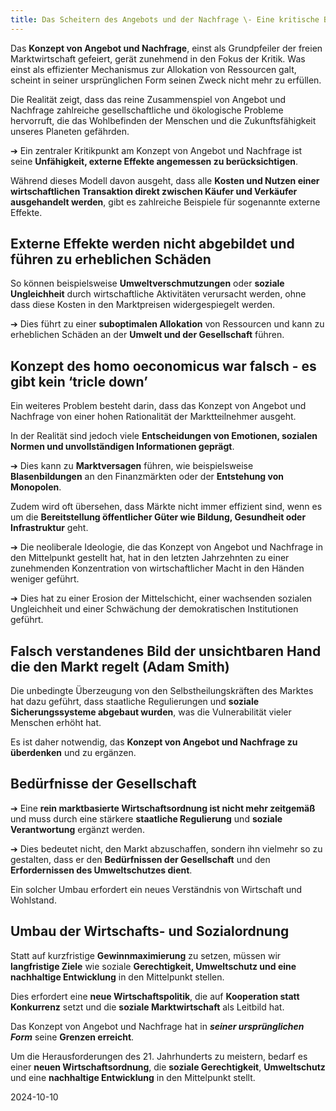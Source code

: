 ```yaml
---
title: Das Scheitern des Angebots und der Nachfrage \- Eine kritische Betrachtung
---
```

Das **Konzept von Angebot und Nachfrage**, einst als Grundpfeiler der freien Marktwirtschaft gefeiert, gerät zunehmend in den Fokus der Kritik. Was einst als effizienter Mechanismus zur Allokation von Ressourcen galt, scheint in seiner ursprünglichen Form seinen Zweck nicht mehr zu erfüllen. 

Die Realität zeigt, dass das reine Zusammenspiel von Angebot und Nachfrage zahlreiche gesellschaftliche und ökologische Probleme hervorruft, die das Wohlbefinden der Menschen und die Zukunftsfähigkeit unseres Planeten gefährden.

➔ Ein zentraler Kritikpunkt am Konzept von Angebot und Nachfrage ist seine **Unfähigkeit, externe Effekte angemessen zu berücksichtigen**. 

Während dieses Modell davon ausgeht, dass alle **Kosten und Nutzen einer wirtschaftlichen Transaktion direkt zwischen Käufer und Verkäufer ausgehandelt werden**, gibt es zahlreiche Beispiele für sogenannte externe Effekte. 

## Externe Effekte werden nicht abgebildet und führen zu erheblichen Schäden 

So können beispielsweise **Umweltverschmutzungen** oder **soziale Ungleichheit** durch wirtschaftliche Aktivitäten verursacht werden, ohne dass diese Kosten in den Marktpreisen widergespiegelt werden. 

➔ Dies führt zu einer **suboptimalen Allokation** von Ressourcen und kann zu erheblichen Schäden an der **Umwelt und der Gesellschaft** führen.

## Konzept des homo oeconomicus war falsch \- es gibt kein ‘tricle down’

Ein weiteres Problem besteht darin, dass das Konzept von Angebot und Nachfrage von einer hohen Rationalität der Marktteilnehmer ausgeht. 

In der Realität sind jedoch viele **Entscheidungen von Emotionen, sozialen Normen und unvollständigen Informationen geprägt**. 

➔ Dies kann zu **Marktversagen** führen, wie beispielsweise **Blasenbildungen** an den Finanzmärkten oder der **Entstehung von Monopolen**. 

Zudem wird oft übersehen, dass Märkte nicht immer effizient sind, wenn es um die **Bereitstellung öffentlicher Güter wie Bildung, Gesundheit oder Infrastruktur** geht.

➔ Die neoliberale Ideologie, die das Konzept von Angebot und Nachfrage in den Mittelpunkt gestellt hat, hat in den letzten Jahrzehnten zu einer zunehmenden Konzentration von wirtschaftlicher Macht in den Händen weniger geführt. 

➔ Dies hat zu einer Erosion der Mittelschicht, einer wachsenden sozialen Ungleichheit und einer Schwächung der demokratischen Institutionen geführt. 

## Falsch verstandenes Bild der unsichtbaren Hand die den Markt regelt (Adam Smith)

Die unbedingte Überzeugung von den Selbstheilungskräften des Marktes hat dazu geführt, dass staatliche Regulierungen und **soziale Sicherungssysteme abgebaut wurden**, was die Vulnerabilität vieler Menschen erhöht hat.

Es ist daher notwendig, das **Konzept von Angebot und Nachfrage zu überdenken** und zu ergänzen. 

## Bedürfnisse der Gesellschaft

➔ Eine **rein marktbasierte Wirtschaftsordnung ist nicht mehr zeitgemäß** und muss durch eine stärkere **staatliche Regulierung** und **soziale Verantwortung** ergänzt werden. 

➔ Dies bedeutet nicht, den Markt abzuschaffen, sondern ihn vielmehr so zu gestalten, dass er den **Bedürfnissen der Gesellschaft** und den **Erfordernissen des Umweltschutzes dient**.

Ein solcher Umbau erfordert ein neues Verständnis von Wirtschaft und Wohlstand. 

## Umbau der Wirtschafts- und Sozialordnung 

Statt auf kurzfristige **Gewinnmaximierung** zu setzen, müssen wir **langfristige Ziele** wie soziale **Gerechtigkeit, Umweltschutz und eine nachhaltige Entwicklung** in den Mittelpunkt stellen. 

Dies erfordert eine **neue Wirtschaftspolitik**, die auf **Kooperation statt Konkurrenz** setzt und die **soziale Marktwirtschaft** als Leitbild hat.

Das Konzept von Angebot und Nachfrage hat in ***seiner ursprünglichen Form*** seine **Grenzen erreicht**. 

Um die Herausforderungen des 21\. Jahrhunderts zu meistern, bedarf es einer **neuen Wirtschaftsordnung**, die **soziale Gerechtigkeit**, **Umweltschutz** und eine **nachhaltige Entwicklung** in den Mittelpunkt stellt.

2024-10-10